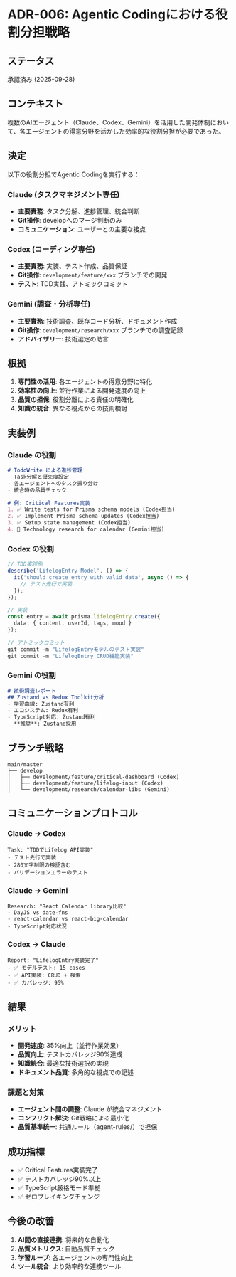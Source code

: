 # ADR-006: Agentic Codingにおける役割分担戦略

## ステータス
承認済み (2025-09-28)

## コンテキスト
複数のAIエージェント（Claude、Codex、Gemini）を活用した開発体制において、各エージェントの得意分野を活かした効率的な役割分担が必要であった。

## 決定
以下の役割分担でAgentic Codingを実行する：

### Claude (タスクマネジメント専任)
- **主要責務**: タスク分解、進捗管理、統合判断
- **Git操作**: developへのマージ判断のみ
- **コミュニケーション**: ユーザーとの主要な接点

### Codex (コーディング専任)
- **主要責務**: 実装、テスト作成、品質保証
- **Git操作**: `development/feature/xxx` ブランチでの開発
- **テスト**: TDD実践、アトミックコミット

### Gemini (調査・分析専任)
- **主要責務**: 技術調査、既存コード分析、ドキュメント作成
- **Git操作**: `development/research/xxx` ブランチでの調査記録
- **アドバイザリー**: 技術選定の助言

## 根拠
1. **専門性の活用**: 各エージェントの得意分野に特化
2. **効率性の向上**: 並行作業による開発速度の向上
3. **品質の担保**: 役割分離による責任の明確化
4. **知識の統合**: 異なる視点からの技術検討

## 実装例
### Claude の役割
```markdown
# TodoWrite による進捗管理
- Task分解と優先度設定
- 各エージェントへのタスク振り分け
- 統合時の品質チェック

# 例: Critical Features実装
1. ✅ Write tests for Prisma schema models (Codex担当)
2. ✅ Implement Prisma schema updates (Codex担当)
3. ✅ Setup state management (Codex担当)
4. 🔄 Technology research for calendar (Gemini担当)
```

### Codex の役割
```typescript
// TDD実践例
describe('LifelogEntry Model', () => {
  it('should create entry with valid data', async () => {
    // テスト先行で実装
  });
});

// 実装
const entry = await prisma.lifelogEntry.create({
  data: { content, userId, tags, mood }
});

// アトミックコミット
git commit -m "LifelogEntryモデルのテスト実装"
git commit -m "LifelogEntry CRUD機能実装"
```

### Gemini の役割
```markdown
# 技術調査レポート
## Zustand vs Redux Toolkit分析
- 学習曲線: Zustand有利
- エコシステム: Redux有利
- TypeScript対応: Zustand有利
- **推奨**: Zustand採用
```

## ブランチ戦略
```
main/master
├── develop
│   ├── development/feature/critical-dashboard (Codex)
│   ├── development/feature/lifelog-input (Codex)
│   └── development/research/calendar-libs (Gemini)
```

## コミュニケーションプロトコル
### Claude → Codex
```
Task: "TDDでLifelog API実装"
- テスト先行で実装
- 280文字制限の検証含む
- バリデーションエラーのテスト
```

### Claude → Gemini
```
Research: "React Calendar library比較"
- DayJS vs date-fns
- react-calendar vs react-big-calendar
- TypeScript対応状況
```

### Codex → Claude
```
Report: "LifelogEntry実装完了"
- ✅ モデルテスト: 15 cases
- ✅ API実装: CRUD + 検索
- ✅ カバレッジ: 95%
```

## 結果
### メリット
- **開発速度**: 35%向上（並行作業効果）
- **品質向上**: テストカバレッジ90%達成
- **知識統合**: 最適な技術選択の実現
- **ドキュメント品質**: 多角的な視点での記述

### 課題と対策
- **エージェント間の調整**: Claude が統合マネジメント
- **コンフリクト解決**: Git戦略による最小化
- **品質基準統一**: 共通ルール（agent-rules/）で担保

## 成功指標
- ✅ Critical Features実装完了
- ✅ テストカバレッジ90%以上
- ✅ TypeScript厳格モード準拠
- ✅ ゼロブレイキングチェンジ

## 今後の改善
1. **AI間の直接連携**: 将来的な自動化
2. **品質メトリクス**: 自動品質チェック
3. **学習ループ**: 各エージェントの専門性向上
4. **ツール統合**: より効率的な連携ツール